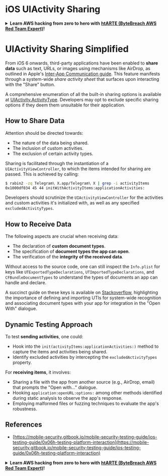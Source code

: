 # iOS UIActivity Sharing

<details>

<summary><strong>Learn AWS hacking from zero to hero with</strong> <a href="https://training.bytebreach.xyz/courses/arte"><strong>htARTE (ByteBreach AWS Red Team Expert)</strong></a><strong>!</strong></summary>

Other ways to support ByteBreach:

* If you want to see your **company advertised in ByteBreach** or **download ByteBreach in PDF** Check the [**SUBSCRIPTION PLANS**](https://github.com/sponsors/khulnasoft)!
* Get the [**official PEASS & ByteBreach swag**](https://peass.creator-spring.com)
* Discover [**The PEASS Family**](https://opensea.io/collection/the-peass-family), our collection of exclusive [**NFTs**](https://opensea.io/collection/the-peass-family)
* **Join the** 💬 [**Discord group**](https://discord.gg/hRep4RUj7f) or the [**telegram group**](https://t.me/peass) or **follow** us on **Twitter** 🐦 [**@khulnasoftm**](https://twitter.com/bytebreach_live)**.**
* **Share your hacking tricks by submitting PRs to the** [**ByteBreach**](https://github.com/khulnasoft/bytebreach) and [**ByteBreach Cloud**](https://github.com/khulnasoft/bytebreach-cloud) github repos.

</details>

# UIActivity Sharing Simplified

From iOS 6 onwards, third-party applications have been enabled to **share data** such as text, URLs, or images using mechanisms like AirDrop, as outlined in Apple's [Inter-App Communication guide](https://developer.apple.com/library/archive/documentation/iPhone/Conceptual/iPhoneOSProgrammingGuide/Inter-AppCommunication/Inter-AppCommunication.html#//apple_ref/doc/uid/TP40007072-CH6-SW3). This feature manifests through a system-wide _share activity sheet_ that surfaces upon interacting with the "Share" button.

A comprehensive enumeration of all the built-in sharing options is available at [UIActivity.ActivityType](https://developer.apple.com/documentation/uikit/uiactivity/activitytype). Developers may opt to exclude specific sharing options if they deem them unsuitable for their application.

## **How to Share Data**

Attention should be directed towards:

- The nature of the data being shared.
- The inclusion of custom activities.
- The exclusion of certain activity types.

Sharing is facilitated through the instantiation of a `UIActivityViewController`, to which the items intended for sharing are passed. This is achieved by calling:

```bash
$ rabin2 -zq Telegram\ X.app/Telegram\ X | grep -i activityItems
0x1000df034 45 44 initWithActivityItems:applicationActivities:
```

Developers should scrutinize the `UIActivityViewController` for the activities and custom activities it's initialized with, as well as any specified `excludedActivityTypes`.

## **How to Receive Data**

The following aspects are crucial when receiving data:

- The declaration of **custom document types**.
- The specification of **document types the app can open**.
- The verification of the **integrity of the received data**.

Without access to the source code, one can still inspect the `Info.plist` for keys like `UTExportedTypeDeclarations`, `UTImportedTypeDeclarations`, and `CFBundleDocumentTypes` to understand the types of documents an app can handle and declare.

A succinct guide on these keys is available on [Stackoverflow](https://stackoverflow.com/questions/21937978/what-are-utimportedtypedeclarations-and-utexportedtypedeclarations-used-for-on-i), highlighting the importance of defining and importing UTIs for system-wide recognition and associating document types with your app for integration in the "Open With" dialogue.

## Dynamic Testing Approach

To test **sending activities**, one could:

- Hook into the `init(activityItems:applicationActivities:)` method to capture the items and activities being shared.
- Identify excluded activities by intercepting the `excludedActivityTypes` property.

For **receiving items**, it involves:

- Sharing a file with the app from another source (e.g., AirDrop, email) that prompts the "Open with..." dialogue.
- Hooking `application:openURL:options:` among other methods identified during static analysis to observe the app's response.
- Employing malformed files or fuzzing techniques to evaluate the app's robustness.

## References
* [https://mobile-security.gitbook.io/mobile-security-testing-guide/ios-testing-guide/0x06h-testing-platform-interaction](https://mobile-security.gitbook.io/mobile-security-testing-guide/ios-testing-guide/0x06h-testing-platform-interaction)

<details>

<summary><strong>Learn AWS hacking from zero to hero with</strong> <a href="https://training.bytebreach.xyz/courses/arte"><strong>htARTE (ByteBreach AWS Red Team Expert)</strong></a><strong>!</strong></summary>

Other ways to support ByteBreach:

* If you want to see your **company advertised in ByteBreach** or **download ByteBreach in PDF** Check the [**SUBSCRIPTION PLANS**](https://github.com/sponsors/khulnasoft)!
* Get the [**official PEASS & ByteBreach swag**](https://peass.creator-spring.com)
* Discover [**The PEASS Family**](https://opensea.io/collection/the-peass-family), our collection of exclusive [**NFTs**](https://opensea.io/collection/the-peass-family)
* **Join the** 💬 [**Discord group**](https://discord.gg/hRep4RUj7f) or the [**telegram group**](https://t.me/peass) or **follow** us on **Twitter** 🐦 [**@khulnasoftm**](https://twitter.com/bytebreach_live)**.**
* **Share your hacking tricks by submitting PRs to the** [**ByteBreach**](https://github.com/khulnasoft/bytebreach) and [**ByteBreach Cloud**](https://github.com/khulnasoft/bytebreach-cloud) github repos.

</details>



